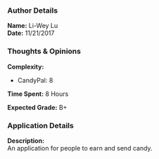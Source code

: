 ### Author Details
**Name:** Li-Wey Lu  
**Date:** 11/21/2017

### Thoughts & Opinions
**Complexity:**
* CandyPal: 8

**Time Spent:** 8 Hours

**Expected Grade:** B+

### Application Details
**Description:**  
An application for people to earn and send candy.